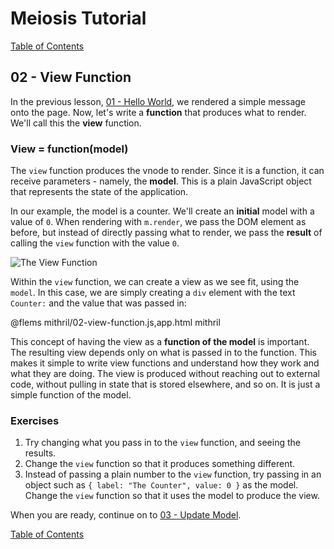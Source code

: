 # Meiosis Tutorial

[Table of Contents](toc.html)

## 02 - View Function

In the previous lesson, [01 - Hello World](01-hello-world-mithril.html), we rendered a simple
message onto the page. Now, let's write a **function** that produces what to render. We'll call
this the **view** function.

### View = function(model)

The `view` function produces the vnode to render. Since it is a function, it can receive
parameters - namely, the **model**. This is a plain JavaScript object that represents the state of
the application.

In our example, the model is a counter. We'll create an **initial** model with a value of `0`.
When rendering with `m.render`, we pass the DOM element as before, but instead of directly
passing what to render, we pass the **result** of calling the `view` function with the value
`0`.

![The View Function](02-view-function-01.svg)

Within the `view` function, we can create a view as we see fit, using the `model`. In this
case, we are simply creating a `div` element with the text `Counter:` and the value that was
passed in:

@flems mithril/02-view-function.js,app.html mithril

This concept of having the view as a **function of the model** is important. The resulting
view depends only on what is passed in to the function. This makes it simple to write view
functions and understand how they work and what they are doing. The view is produced without
reaching out to external code, without pulling in state that is stored elsewhere, and so on.
It is just a simple function of the model.

### Exercises

1. Try changing what you pass in to the `view` function, and seeing the results.
1. Change the `view` function so that it produces something different.
1. Instead of passing a plain number to the `view` function, try passing in an object such as
`{ label: "The Counter", value: 0 }` as the model. Change the `view` function so that it uses the
model to produce the view.

When you are ready, continue on to [03 - Update Model](03-update-model-mithril.html).

[Table of Contents](toc.html)